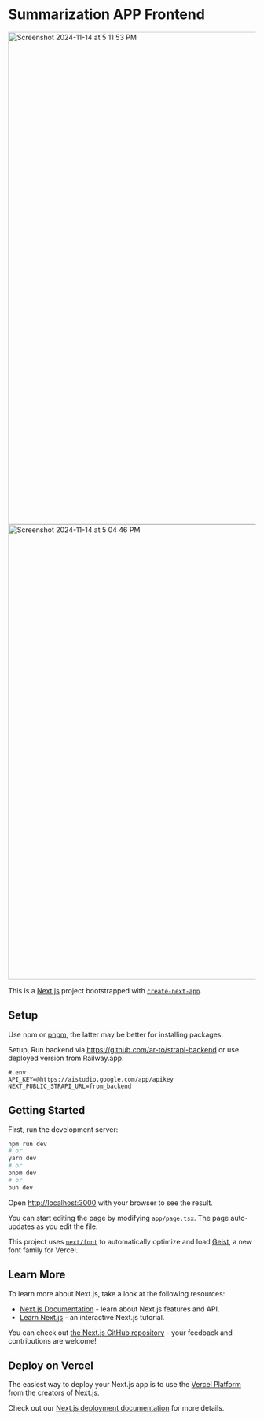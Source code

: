 # Summarization APP Frontend

<img width="1001" alt="Screenshot 2024-11-14 at 5 11 53 PM" src="https://github.com/user-attachments/assets/b318f0f8-6ae5-41fc-be86-e682cb6442b5">


<img width="925" alt="Screenshot 2024-11-14 at 5 04 46 PM" src="https://github.com/user-attachments/assets/6365b912-8d3a-4df0-a582-556f55a2c75d">


This is a [Next.js](https://nextjs.org) project bootstrapped with [`create-next-app`](https://nextjs.org/docs/app/api-reference/cli/create-next-app).

## Setup

Use npm or [pnpm](https://pnpm.io/cli/add), the latter may be better for installing packages.

Setup, Run backend via https://github.com/ar-to/strapi-backend or use deployed version from Railway.app.

```shell
#.env
API_KEY=@https://aistudio.google.com/app/apikey
NEXT_PUBLIC_STRAPI_URL=from_backend
```

## Getting Started

First, run the development server:

```bash
npm run dev
# or
yarn dev
# or
pnpm dev
# or
bun dev
```

Open [http://localhost:3000](http://localhost:3000) with your browser to see the result.

You can start editing the page by modifying `app/page.tsx`. The page auto-updates as you edit the file.

This project uses [`next/font`](https://nextjs.org/docs/app/building-your-application/optimizing/fonts) to automatically optimize and load [Geist](https://vercel.com/font), a new font family for Vercel.

## Learn More

To learn more about Next.js, take a look at the following resources:

- [Next.js Documentation](https://nextjs.org/docs) - learn about Next.js features and API.
- [Learn Next.js](https://nextjs.org/learn) - an interactive Next.js tutorial.

You can check out [the Next.js GitHub repository](https://github.com/vercel/next.js) - your feedback and contributions are welcome!

## Deploy on Vercel

The easiest way to deploy your Next.js app is to use the [Vercel Platform](https://vercel.com/new?utm_medium=default-template&filter=next.js&utm_source=create-next-app&utm_campaign=create-next-app-readme) from the creators of Next.js.

Check out our [Next.js deployment documentation](https://nextjs.org/docs/app/building-your-application/deploying) for more details.
